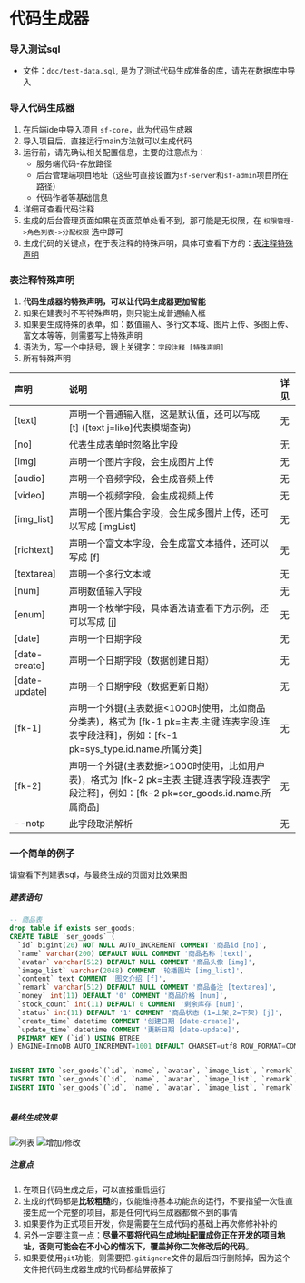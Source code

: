 # 代码生成器 


### 导入测试sql
- 文件：`doc/test-data.sql`, 是为了测试代码生成准备的库，请先在数据库中导入 


### 导入代码生成器
1. 在后端ide中导入项目 `sf-core`，此为代码生成器
2. 导入项目后，直接运行main方法就可以生成代码
3. 运行前，请先确认相关配置信息，主要的注意点为：
	- 服务端代码-存放路径
	- 后台管理端项目地址（这些可直接设置为`sf-server`和`sf-admin`项目所在路径）
	- 代码作者等基础信息
5. 详细可查看代码注释
6. 生成的后台管理页面如果在页面菜单处看不到，那可能是无权限，在 `权限管理->角色列表->分配权限` 选中即可
7. 生成代码的关键点，在于表注释的特殊声明，具体可查看下方的：[表注释特殊声明](#表注释特殊声明)


### 表注释特殊声明
1. **代码生成器的特殊声明，可以让代码生成器更加智能**
2. 如果在建表时不写特殊声明，则只能生成普通输入框
3. 如果要生成特殊的表单，如：数值输入、多行文本域、图片上传、多图上传、富文本等等，则需要写上特殊声明
4. 语法为，写一个中括号，跟上关键字：`字段注释 [特殊声明]`
5. 所有特殊声明 

| 声明			| 说明															| 详见		|
| :--------		| :--------														| :--------	|
| [text]		| 声明一个普通输入框，这是默认值，还可以写成 [t]	([text j=like]代表模糊查询)			| 无		|
| [no]			| 代表生成表单时忽略此字段										| 无		|
| [img]			| 声明一个图片字段，会生成图片上传								| 无		|
| [audio]		| 声明一个音频字段，会生成音频上传								| 无		|
| [video]		| 声明一个视频字段，会生成视频上传								| 无		|
| [img_list]	| 声明一个图片集合字段，会生成多图片上传，还可以写成 [imgList]	| 无		|
| [richtext]	| 声明一个富文本字段，会生成富文本插件，还可以写成 [f]			| 无		|
| [textarea]	| 声明一个多行文本域											| 无		|
| [num]			| 声明数值输入字段												| 无		|
| [enum]		| 声明一个枚举字段，具体语法请查看下方示例，还可以写成 [j]		| 无		|
| [date]		| 声明一个日期字段												| 无		|
| [date-create]	| 声明一个日期字段（数据创建日期）								| 无		|
| [date-update]	| 声明一个日期字段（数据更新日期）								| 无		|
| [fk-1] | 声明一个外键(主表数据<1000时使用，比如商品分类表)，格式为 [fk-1 pk=主表.主键.连表字段.连表字段注释]，例如：[fk-1 pk=sys_type.id.name.所属分类] | 无 |
| [fk-2] | 声明一个外键(主表数据>1000时使用，比如用户表)，格式为 [fk-2 pk=主表.主键.连表字段.连表字段注释]，例如：[fk-2 pk=ser_goods.id.name.所属商品] | 无 |
| --notp		| 此字段取消解析								| 无		|

	
### 一个简单的例子

请查看下列建表sql，与最终生成的页面对比效果图

##### 建表语句
``` sql 
-- 商品表 
drop table if exists ser_goods;
CREATE TABLE `ser_goods` (
  `id` bigint(20) NOT NULL AUTO_INCREMENT COMMENT '商品id [no]', 
  `name` varchar(200) DEFAULT NULL COMMENT '商品名称 [text]', 
  `avatar` varchar(512) DEFAULT NULL COMMENT '商品头像 [img]', 
  `image_list` varchar(2048) COMMENT '轮播图片 [img_list]', 
  `content` text COMMENT '图文介绍 [f]', 
  `remark` varchar(512) DEFAULT NULL COMMENT '商品备注 [textarea]',
  `money` int(11) DEFAULT '0' COMMENT '商品价格 [num]', 
  `stock_count` int(11) DEFAULT 0 COMMENT '剩余库存 [num]',
  `status` int(11) DEFAULT '1' COMMENT '商品状态 (1=上架,2=下架) [j]',
  `create_time` datetime COMMENT '创建日期 [date-create]',
  `update_time` datetime COMMENT '更新日期 [date-update]',
  PRIMARY KEY (`id`) USING BTREE
) ENGINE=InnoDB AUTO_INCREMENT=1001 DEFAULT CHARSET=utf8 ROW_FORMAT=COMPACT COMMENT='商品表';


INSERT INTO `ser_goods`(`id`, `name`, `avatar`, `image_list`, `remark`, `content`, `money`, `stock_count`, `status`, `create_time`, `update_time`) VALUES (1001, '小苹果', 'http://127.0.0.1:8099/upload/image/2020/05-11/1589130441278158564136.jpg', 'http://127.0.0.1:8099/upload/image/2020/05-11/15891304215541588315943.png', '这是一个小呀小苹果', '这是一个小呀小苹果<p><br></p>', 23, 213, 1, now(), now());
INSERT INTO `ser_goods`(`id`, `name`, `avatar`, `image_list`, `remark`, `content`, `money`, `stock_count`, `status`, `create_time`, `update_time`) VALUES (1002, '大鸭梨', 'http://127.0.0.1:8099/upload/image/2020/05-11/15891304588142094778376.png', 'http://127.0.0.1:8099/upload/image/2020/05-11/15891301925381859798545.jpg', '大鸭梨', '<p>大鸭梨图文介绍</p>', 214, 234, 1, now(), now());
INSERT INTO `ser_goods`(`id`, `name`, `avatar`, `image_list`, `remark`, `content`, `money`, `stock_count`, `status`, `create_time`, `update_time`) VALUES (1003, '小橘子', 'http://127.0.0.1:8099/upload/image/2020/05-11/15891326019482012079187.jpg', 'http://127.0.0.1:8099/upload/image/2020/05-11/1589133225670119768604.jpg', '小橘子', '<p>小橘子</p>', 123, 123, 2, now(), now());
	
```


##### 最终生成效果

![列表](https://color-test.oss-cn-qingdao.aliyuncs.com/sa-fast/g-list.png)
![增加/修改](https://color-test.oss-cn-qingdao.aliyuncs.com/sa-fast/g-update.png)		
		
		
		
	
	
		
		

##### 注意点 

1. 在项目代码生成之后，可以直接重启运行
2. 生成的代码都是**比较粗糙**的，仅能维持基本功能点的运行，不要指望一次性直接生成一个完整的项目，那是任何代码生成器都做不到的事情
3. 如果要作为正式项目开发，你是需要在生成代码的基础上再次修修补补的 
4. 另外一定要注意一点：**尽量不要将代码生成地址配置成你正在开发的项目地址，否则可能会在不小心的情况下，覆盖掉你二次修改后的代码**。
5. 如果要使用`git`功能，则需要把`.gitignore`文件的最后四行删除掉，因为这个文件把代码生成器生成的代码都给屏蔽掉了










